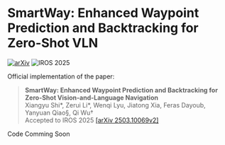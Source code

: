 # SmartWay: Enhanced Waypoint Prediction and Backtracking for Zero-Shot VLN

[![arXiv](https://img.shields.io/badge/arXiv-2503.10069v2-b31b1b.svg)](https://arxiv.org/abs/2503.10069)
![IROS 2025](https://img.shields.io/badge/IROS-2025-blue.svg)

Official implementation of the paper:

> **SmartWay: Enhanced Waypoint Prediction and Backtracking for Zero-Shot Vision-and-Language Navigation**  
> Xiangyu Shi*, Zerui Li*, Wenqi Lyu, Jiatong Xia, Feras Dayoub, Yanyuan Qiao§, Qi Wu†  
> Accepted to IROS 2025 [[arXiv 2503.10069v2]](https://arxiv.org/abs/2503.10069)


Code Comming Soon


